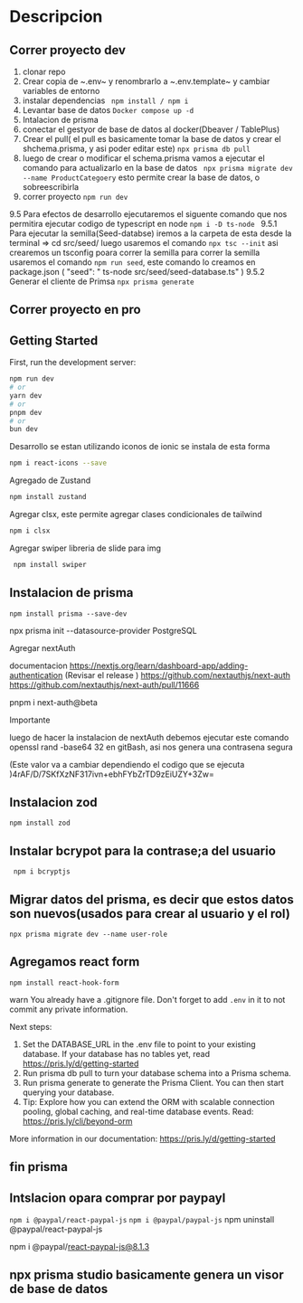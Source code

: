 # Descripcion

## Correr proyecto dev

1. clonar repo
2. Crear copia de ~.env~ y renombrarlo a ~.env.template~ y cambiar variables de entorno
3. instalar dependencias ``` npm install / npm i```
4. Levantar base de datos ```Docker compose up -d```
5. Intalacion de prisma
6. conectar el gestyor de base de datos al docker(Dbeaver / TablePlus)
7. Crear el pull( el pull es basicamente tomar la base de datos y crear el shchema.prisma, y asi poder editar este) ``` npx prisma db pull ```
8. luego de crear o modificar el schema.prisma vamos a ejecutar el comando para actualizarlo en la base de datos ``` npx prisma migrate dev --name ProductCategoery``` esto permite crear la base de datos, o sobreescribirla
9.  correr proyecto ``` npm run dev ```


9.5 Para efectos de desarrollo ejecutaremos el siguente comando que nos permitira ejecutar codigo de typescript en node ```npm i -D ts-node ```
9.5.1 Para ejecutar la semilla(Seed-databse) iremos a la carpeta de esta desde la terminal => cd src/seed/
    luego usaremos el comando ```npx tsc --init``` asi crearemos un tsconfig poara correr la semilla
    para correr la semilla usaremos el comando ``` npm run seed ```, este comando lo creamos en package.json ( "seed": " ts-node src/seed/seed-database.ts" )
9.5.2 Generar el cliente de Primsa ```npx prisma generate```

## Correr proyecto en pro




## Getting Started

First, run the development server:

```bash
npm run dev
# or
yarn dev
# or
pnpm dev
# or
bun dev
```


Desarrollo
 se estan utilizando iconos de ionic
 se instala de esta forma

 ```bash
 npm i react-icons --save
```
 
 Agregado de Zustand

 ```bash
 npm install zustand
```


 Agregar clsx, este permite agregar clases condicionales de tailwind

 ```bash
 npm i clsx
```

 Agregar swiper libreria de slide para img

```bash
 npm install swiper
```

## Instalacion de prisma

```
npm install prisma --save-dev
```
npx prisma init --datasource-provider PostgreSQL


Agregar nextAuth

documentacion
https://nextjs.org/learn/dashboard-app/adding-authentication
(Revisar el release ) https://github.com/nextauthjs/next-auth
https://github.com/nextauthjs/next-auth/pull/11666

pnpm i next-auth@beta


Importante

luego de hacer la instalacion de nextAuth debemos ejecutar este comando 
openssl rand -base64 32
en gitBash, asi nos genera una contrasena segura

(Este valor va a cambiar dependiendo el codigo que se ejecuta )4rAF/D/7SKfXzNF317ivn+ebhFYbZrTD9zEiUZY+3Zw=

## Instalacion zod

```
npm install zod
```

## Instalar bcrypot para la contrase;a del usuario

``` npm i bcryptjs```


## Migrar datos del prisma, es decir que estos datos son nuevos(usados para crear al usuario y el rol)

```npx prisma migrate dev --name user-role```


## Agregamos react form

```npm install react-hook-form```




warn You already have a .gitignore file. Don't forget to add `.env` in it to not commit any private information.

Next steps:
1. Set the DATABASE_URL in the .env file to point to your existing database. If your database has no tables yet, read https://pris.ly/d/getting-started
2. Run prisma db pull to turn your database schema into a Prisma schema.
3. Run prisma generate to generate the Prisma Client. You can then start querying your database.
4. Tip: Explore how you can extend the ORM with scalable connection pooling, global caching, and real-time database events. Read: https://pris.ly/cli/beyond-orm

More information in our documentation:
https://pris.ly/d/getting-started

## fin prisma


## Intslacion opara comprar por paypayl

``` npm i @paypal/react-paypal-js ```
``` npm i @paypal/paypal-js ```
npm uninstall @paypal/react-paypal-js

npm i @paypal/react-paypal-js@8.1.3



## npx prisma studio basicamente genera un visor de base de datos 
